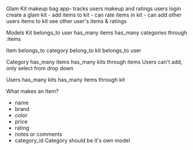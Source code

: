 Glam Kit
  makeup bag app- tracks users makeup and ratings
  users login
    create a glam kit
      - add items to kit
      - can rate items in kit
      - can add other users items to kit
    see other user's items & ratings

Models
  Kit
    belongs_to user
    has_many items
    has_many categories through :items

  Item
    belongs_to category
    belong_to kit
    belongs_to user

  Category
    has_many items
    has_many kits through items
    Users can't add, only select from drop down

  Users
    has_many kits
    has_many items through kit

What makes an Item?
  - name
  - brand
  - color
  - price
  - rating
  - notes or comments  
  - category_id   Category should be it's own model
